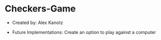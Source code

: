 # Checkers-Game
- Created by: Alex Kanotz

- Future Implementations:
Create an option to play against a computer

